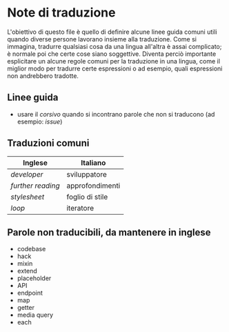 # Note di traduzione

L'obiettivo di questo file è quello di definire alcune linee guida comuni utili quando diverse persone lavorano insieme alla traduzione. Come si immagina, tradurre qualsiasi cosa da una lingua all'altra è assai complicato; è normale poi che certe cose siano soggettive. Diventa perciò importante esplicitare un alcune regole comuni per la traduzione in una lingua, come il miglior modo per tradurre certe espressioni o ad esempio, quali espressioni non andrebbero tradotte.

## Linee guida
- usare il _corsivo_ quando si incontrano parole che non si traducono (ad esempio: _issue_)

## Traduzioni comuni

| Inglese                  | Italiano                                          |
|--------------------------|---------------------------------------------------|
| _developer_              | sviluppatore                                      |
| _further reading_        | approfondimenti                                   |
| _stylesheet_             | foglio di stile                                   |
| _loop_                   | iteratore                                         |

## Parole non traducibili, da mantenere in inglese

* codebase
* hack
* mixin
* extend
* placeholder
* API
* endpoint
* map
* getter
* media query
* each
